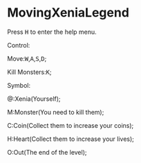 # MovingXeniaLegend
Press <kbd>H</kbd> to enter the help menu.

Control:

Move:<kbd>W</kbd>,<kbd>A</kbd>,<kbd>S</kbd>,<kbd>D</kbd>;

Kill Monsters:<kbd>K</kbd>;

Symbol:

@:Xenia(Yourself);

M:Monster(You need to kill them);

C:Coin(Collect them to increase your coins);

H:Heart(Collect them to increase your lives);

O:Out(The end of the level);
